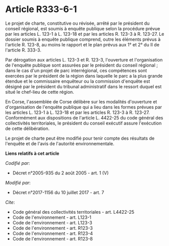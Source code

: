 # Article R333-6-1

Le projet de charte, constitutive ou révisée, arrêté par le président du conseil régional, est soumis à enquête publique
selon la procédure prévue par les articles L. 123-1 à L. 123-18 et par les articles R. 123-3 à R. 123-27. Le dossier soumis à
enquête publique comprend, outre les éléments prévus à l'article R. 123-8, au moins le rapport et le plan prévus aux 1° et 2°
du II de l'article R. 333-3.

Par dérogation aux articles L. 123-3 et R. 123-3, l'ouverture et l'organisation de l'enquête publique sont assurées par le
président du conseil régional ; dans le cas d'un projet de parc interrégional, ces compétences sont exercées par le président
de la région dans laquelle le parc a la plus grande étendue et le commissaire enquêteur ou la commission d'enquête est
désigné par le président du tribunal administratif dans le ressort duquel est situé le chef-lieu de cette région.

En Corse, l'assemblée de Corse délibère sur les modalités d'ouverture et d'organisation de l'enquête publique qui a lieu dans
les formes prévues par les articles L. 123-1 à L. 123-18 et par les articles R. 123-3 à R. 123-27. Conformément aux
dispositions de l'article L. 4422-25 du code général des collectivités territoriales, le président du conseil exécutif assure
l'exécution de cette délibération.

Le projet de charte peut être modifié pour tenir compte des résultats de l'enquête et de l'avis de l'autorité
environnementale.

**Liens relatifs à cet article**

_Codifié par_:

  - Décret n°2005-935 du 2 août 2005 - art. 1 (V)

_Modifié par_:

  - Décret n°2017-1156 du 10 juillet 2017 - art. 7

_Cite_:

  - Code général des collectivités territoriales - art. L4422-25
  - Code de l'environnement - art. L123-1
  - Code de l'environnement - art. L123-3
  - Code de l'environnement - art. R123-3
  - Code de l'environnement - art. R123-4
  - Code de l'environnement - art. R123-8
